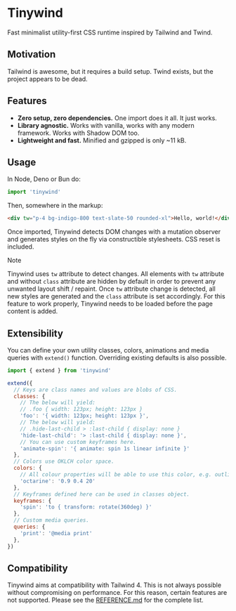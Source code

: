 # Tinywind

Fast minimalist utility-first CSS runtime inspired by Tailwind and Twind.

## Motivation

Tailwind is awesome, but it requires a build setup. Twind exists, but the project appears to be dead.

## Features

- **Zero setup, zero dependencies.** One import does it all. It just works.
- **Library agnostic.** Works with vanilla, works with any modern framework. Works with Shadow DOM too.
- **Lightweight and fast.** Minified and gzipped is only ~11 kB.

## Usage

In Node, Deno or Bun do:
```js
import 'tinywind'
```

Then, somewhere in the markup:
```html
<div tw="p-4 bg-indigo-800 text-slate-50 rounded-xl">Hello, world!</div>
```

Once imported, Tinywind detects DOM changes with a mutation observer and generates styles on the fly via constructible stylesheets. CSS reset is included.

> [!NOTE]
> Tinywind uses `tw` attribute to detect changes. All elements with `tw` attribute and without `class` attribute are hidden by default in order to prevent any unwanted layout shift / repaint. Once `tw` attribute change is detected, all new styles are generated and the `class` attribute is set accordingly.
> For this feature to work properly, Tinywind needs to be loaded before the page content is added.

## Extensibility

You can define your own utility classes, colors, animations and media queries with `extend()` function. Overriding existing defaults is also possible.

```js
import { extend } from 'tinywind'

extend({
  // Keys are class names and values are blobs of CSS.
  classes: {
    // The below will yield:
    // .foo { width: 123px; height: 123px }
    'foo': '{ width: 123px; height: 123px }',
    // The below will yield:
    // .hide-last-child > :last-child { display: none }
    'hide-last-child': '> :last-child { display: none }',
    // You can use custom keyframes here.
    'animate-spin': '{ animate: spin 1s linear infinite }'
  },
  // Colors use OKLCH color space.
  colors: {
    // All colour properties will be able to use this color, e.g. outline-octarine/50
    'octarine': '0.9 0.4 20'
  },
  // Keyframes defined here can be used in classes object.
  keyframes: {
    'spin': 'to { transform: rotate(360deg) }'
  },
  // Custom media queries.
  queries: {
    'print': '@media print'
  },
})
```

## Compatibility

Tinywind aims at compatibility with Tailwind 4. This is not always possible without compromising on performance. For this reason, certain features are not supported. Please see the [REFERENCE.md](REFERENCE.md) for the complete list.